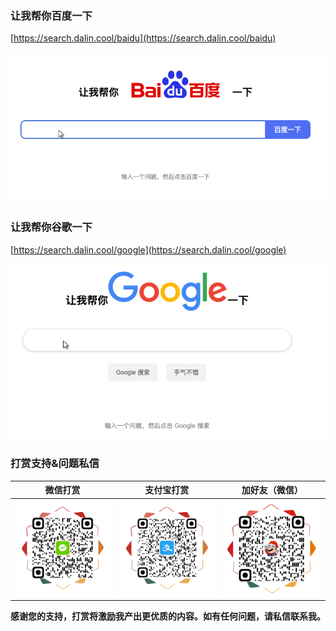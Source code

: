 ### 让我帮你百度一下

[https://search.dalin.cool/baidu](https://search.dalin.cool/baidu)

![百度一下](assets/baidu.png)

### 让我帮你谷歌一下

[https://search.dalin.cool/google](https://search.dalin.cool/google)

![谷歌一下](assets/google.png)

### 打赏支持&问题私信
| **微信打赏** | **支付宝打赏** | **加好友（微信）** |
| --- | --- | --- |
| <img src="assets/WeChatPay.png" alt="微信打赏" width="200px" /> | <img src="assets/AliPay.png" alt="支付宝打赏" width="200px" /> | <img src="assets/WeChat.png" alt="加好友（微信）" width="200px" /> |

**感谢您的支持，打赏将激励我产出更优质的内容。如有任何问题，请私信联系我。**
